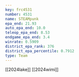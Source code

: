 ```yaml
---
key: frc4531
number: 4531
name: STEAMpunk
epa_end: 21.93
auto_epa_end: 10.0
teleop_epa_end: 8.53
endgame_epa_end: 3.4
winrate: 0.5909
district_epa_rank: 376
district_epa_percentile: 0.7912
type: Team
---
```

[[2024lake]]
[[2024wimi]]
